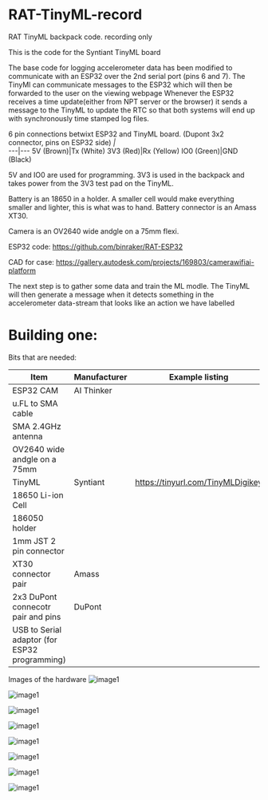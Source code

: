 # RAT-TinyML-record
 RAT TinyML backpack code. recording only
 
 This is the code for the Syntiant TinyML board
 
 The base code for logging accelerometer data has been modified to communicate with an ESP32 over the 2nd serial port (pins 6 and 7). The TinyMl can communicate messages to the ESP32 which will then be forwarded to the user on the viewing webpage
 Whenever the ESP32 receives a time update(either from NPT server or the browser) it sends a message to the TinyML to update the RTC so that both systems will end up with synchronously time stamped log files.

6 pin connections betwixt ESP32 and TinyML board. (Dupont 3x2 connector, pins on ESP32 side) 
_|_  
---|---
5V (Brown)|Tx (White)
3V3 (Red)|Rx (Yellow)
IO0 (Green)|GND (Black)

5V and IO0 are used for programming. 3V3 is used in the backpack and takes power from the 3V3 test pad on the TinyML.

Battery is an 18650 in a holder. A smaller cell would make everything smaller and lighter, this is what was to hand. Battery connector is an Amass XT30.

Camera is an OV2640 wide andgle on a 75mm flexi.

ESP32 code: https://github.com/binraker/RAT-ESP32

CAD for case: https://gallery.autodesk.com/projects/169803/camerawifiai-platform

The next step is to gather some data and train the ML modle. The TinyML will then generate a message when it detects something in the accelerometer data-stream that looks like an action we have labelled
# Building one:
Bits that are needed:

Item|Manufacturer|Example listing
---|---|---
ESP32 CAM |AI Thinker
u.FL to SMA cable|
SMA 2.4GHz antenna|
OV2640 wide andgle on a 75mm|
TinyML |Syntiant | https://tinyurl.com/TinyMLDigikey
18650 Li-ion Cell|
186050 holder|
1mm JST 2 pin connector|
XT30 connector pair| Amass
2x3 DuPont connecotr pair and pins |DuPont
USB to Serial adaptor (for ESP32 programming) |

Images of the hardware
![image1](media/20220806_203641.jpg)

![image1](media/20220806_204016.jpg)

![image1](media/20220806_204034.jpg)

![image1](media/20220806_204206.jpg)

![image1](media/20220806_204243.jpg)

![image1](media/20220806_204321.jpg)

![image1](media/20220806_204347.jpg)

![image1](media/20220806_204401.jpg)
